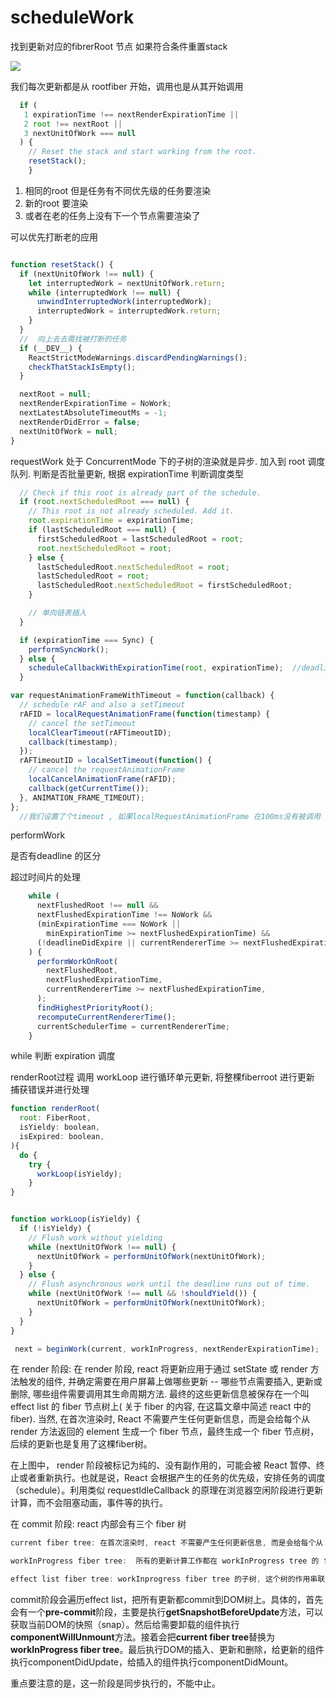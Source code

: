 
# scheduleWork

找到更新对应的fibrerRoot 节点
如果符合条件重置stack

![](https://tva1.sinaimg.cn/large/007S8ZIlgy1gj242yk65tj31120sata4.jpg)

我们每次更新都是从 rootfiber 开始，调用也是从其开始调用

```js
  if (
   1 expirationTime !== nextRenderExpirationTime ||
   2 root !== nextRoot ||
   3 nextUnitOfWork === null
  ) {
    // Reset the stack and start working from the root.
    resetStack();
    }

```

1. 相同的root 但是任务有不同优先级的任务要渲染
2. 新的root 要渲染
3. 或者在老的任务上没有下一个节点需要渲染了

可以优先打断老的应用
```js

function resetStack() {
  if (nextUnitOfWork !== null) {
    let interruptedWork = nextUnitOfWork.return;
    while (interruptedWork !== null) {
      unwindInterruptedWork(interruptedWork);
      interruptedWork = interruptedWork.return;
    }
  }
  //  向上去去需找被打断的任务
  if (__DEV__) {
    ReactStrictModeWarnings.discardPendingWarnings();
    checkThatStackIsEmpty();
  }

  nextRoot = null;
  nextRenderExpirationTime = NoWork;
  nextLatestAbsoluteTimeoutMs = -1;
  nextRenderDidError = false;
  nextUnitOfWork = null;
}

```

requestWork 处于 ConcurrentMode 下的子树的渲染就是异步. 加入到 root 调度队列. 判断是否批量更新, 根据 expirationTime 判断调度类型

```js
  // Check if this root is already part of the schedule.
  if (root.nextScheduledRoot === null) {
    // This root is not already scheduled. Add it.
    root.expirationTime = expirationTime;
    if (lastScheduledRoot === null) {
      firstScheduledRoot = lastScheduledRoot = root;
      root.nextScheduledRoot = root;
    } else {
      lastScheduledRoot.nextScheduledRoot = root;
      lastScheduledRoot = root;
      lastScheduledRoot.nextScheduledRoot = firstScheduledRoot;
    }

    // 单向链表插入
  }

  if (expirationTime === Sync) {
    performSyncWork();
  } else {
    scheduleCallbackWithExpirationTime(root, expirationTime);  //deadline 执行不太重要的  在执行前 交由浏览器
  }
```

```js
var requestAnimationFrameWithTimeout = function(callback) {
  // schedule rAF and also a setTimeout
  rAFID = localRequestAnimationFrame(function(timestamp) {
    // cancel the setTimeout
    localClearTimeout(rAFTimeoutID);
    callback(timestamp);
  });
  rAFTimeoutID = localSetTimeout(function() {
    // cancel the requestAnimationFrame
    localCancelAnimationFrame(rAFID);
    callback(getCurrentTime());
  }, ANIMATION_FRAME_TIMEOUT);
};
  //我们设置了个timeout , 如果localRequestAnimationFrame 在100ms没有被调用

```

performWork

是否有deadline 的区分

超过时间片的处理
```js
    while (
      nextFlushedRoot !== null &&
      nextFlushedExpirationTime !== NoWork &&
      (minExpirationTime === NoWork ||
        minExpirationTime >= nextFlushedExpirationTime) &&
      (!deadlineDidExpire || currentRendererTime >= nextFlushedExpirationTime)
    ) {
      performWorkOnRoot(
        nextFlushedRoot,
        nextFlushedExpirationTime,
        currentRendererTime >= nextFlushedExpirationTime,
      );
      findHighestPriorityRoot();
      recomputeCurrentRendererTime();
      currentSchedulerTime = currentRendererTime;
    }

```
while 判断 expiration 调度


renderRoot过程
调用 workLoop 进行循环单元更新, 将整棵fiberroot 进行更新
捕获错误并进行处理

```js
function renderRoot(
  root: FiberRoot,
  isYieldy: boolean,
  isExpired: boolean,
){
  do {
    try {
      workLoop(isYieldy);
    }
}


function workLoop(isYieldy) {
  if (!isYieldy) {
    // Flush work without yielding
    while (nextUnitOfWork !== null) {
      nextUnitOfWork = performUnitOfWork(nextUnitOfWork);
    }
  } else {
    // Flush asynchronous work until the deadline runs out of time.
    while (nextUnitOfWork !== null && !shouldYield()) {
      nextUnitOfWork = performUnitOfWork(nextUnitOfWork);
    }
  }
}


```

```js
 next = beginWork(current, workInProgress, nextRenderExpirationTime);
```

在 render 阶段:
  在 render 阶段, react 将更新应用于通过 setState 或 render 方法触发的组件, 并确定需要在用户屏幕上做哪些更新 -- 哪些节点需要插入, 更新或删除, 哪些组件需要调用其生命周期方法. 最终的这些更新信息被保存在一个叫 effect list 的 fiber 节点树上( 关于 fiber 的内容, 在这篇文章中简述 react 中的 fiber). 当然, 在首次渲染时, React 不需要产生任何更新信息，而是会给每个从 render 方法返回的 element 生成一个 fiber 节点，最终生成一个 fiber 节点树， 后续的更新也是复用了这棵fiber树。

在上图中， render 阶段被标记为纯的、没有副作用的，可能会被 React 暂停、终止或者重新执行。也就是说，React 会根据产生的任务的优先级，安排任务的调度（schedule）。利用类似 requestIdleCallback 的原理在浏览器空闲阶段进行更新计算，而不会阻塞动画，事件等的执行。

在 commit 阶段:  react 内部会有三个 fiber 树

```js
current fiber tree: 在首次渲染时, react 不需要产生任何更新信息, 而是会给每个从 render 方法返回的 element 生成一个 fiber 节点,后续的更新也是复用了这颗 fiber 树.

workInProgress fiber tree:  所有的更新计算工作都在 workInProgress tree 的 fiber 上执行. 当 react 遍历 current fiber tree 时, 它为每个 current fiber 创建一个替代 (alternate) 节点, 这样的 alternate 节点构成了 workInProgress tree.

effect list fiber tree: workInprogress fiber tree 的子树, 这个树的作用串联了标记具有更新的节点.
```

commit阶段会遍历effect list，把所有更新都commit到DOM树上。具体的，首先会有一个**pre-commit**阶段，主要是执行**getSnapshotBeforeUpdate**方法，可以获取当前DOM的快照（snap）。然后给需要卸载的组件执行**componentWillUnmount**方法。接着会把**current fiber tree**替换为**workInProgress fiber tree**。最后执行DOM的插入、更新和删除，给更新的组件执行componentDidUpdate，给插入的组件执行componentDidMount。

重点要注意的是，这一阶段是同步执行的，不能中止。
